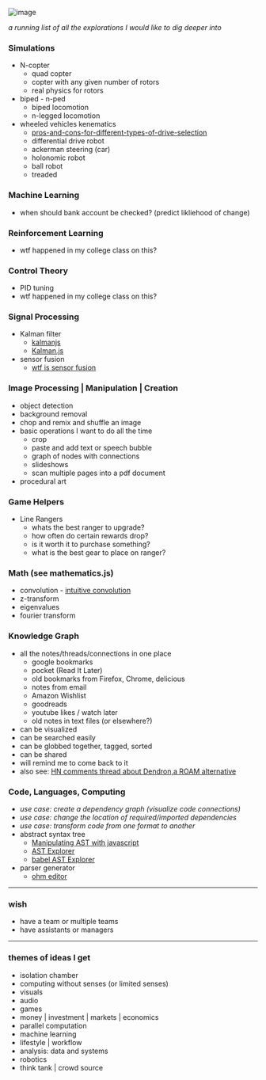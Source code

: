 ![image](https://user-images.githubusercontent.com/1816471/117058416-95c66a80-acec-11eb-887e-fddc40627cdc.png)

_a running list of all the explorations I would like to dig deeper into_

### Simulations
- N-copter
	- quad copter
	- copter with any given number of rotors
	- real physics for rotors
- biped - n-ped
	- biped locomotion
	- n-legged locomotion
- wheeled vehicles kenematics
	- [pros-and-cons-for-different-types-of-drive-selection](https://robohub.org/pros-and-cons-for-different-types-of-drive-selection/)
	- differential drive robot
	- ackerman steering (car)
	- holonomic robot
	- ball robot
	- treaded


### Machine Learning
- when should bank account be checked? (predict likliehood of change)


### Reinforcement Learning
- wtf happened in my college class on this?


### Control Theory
- PID tuning
- wtf happened in my college class on this?


### Signal Processing
- Kalman filter
	- [kalmanjs](https://github.com/wouterbulten/kalmanjs)
	- [Kalman.js](https://github.com/infusion/Kalman.js/)
- sensor fusion
	- [wtf is sensor fusion](https://towardsdatascience.com/wtf-is-sensor-fusion-part-2-the-good-old-kalman-filter-3642f321440)


### Image Processing | Manipulation | Creation
- object detection
- background removal
- chop and remix and shuffle an image
- basic operations I want to do all the time
	- crop
	- paste and add text or speech bubble
	- graph of nodes with connections
	- slideshows
	- scan multiple pages into a pdf document
- procedural art


### Game Helpers
- Line Rangers
	- whats the best ranger to upgrade?
	- how often do certain rewards drop?
	- is it worth it to purchase something?
	- what is the best gear to place on ranger?


### Math (see mathematics.js)
- convolution - [intuitive convolution](https://betterexplained.com/articles/intuitive-convolution/)
- z-transform
- eigenvalues
- fourier transform


### Knowledge Graph
- all the notes/threads/connections in one place
	- google bookmarks
	- pocket (Read It Later)
	- old bookmarks from Firefox, Chrome, delicious
	- notes from email
	- Amazon Wishlist
	- goodreads
	- youtube likes / watch later
	- old notes in text files (or elsewhere?)
- can be visualized
- can be searched easily
- can be globbed together, tagged, sorted
- can be shared
- will remind me to come back to it
- also see: [HN comments thread about Dendron,a ROAM alternative](https://news.ycombinator.com/item?id=23890035)


### Code, Languages, Computing
- *use case: create a dependency graph (visualize code connections)*
- *use case: change the location of required/imported dependencies*
- *use case: transform code from one format to another*
- abstract syntax tree
	- [Manipulating AST with javascript](https://lihautan.com/manipulating-ast-with-javascript/)
	- [AST Explorer](https://github.com/fkling/astexplorer/blob/master/README.md)
	- [babel AST Explorer](https://lihautan.com/babel-ast-explorer/)
- parser generator
	- [ohm editor](https://ohmlang.github.io/editor/)


---

### wish
- have a team or multiple teams
- have assistants or managers

---

### themes of ideas I get
- isolation chamber
- computing without senses (or limited senses)
- visuals
- audio
- games
- money | investment | markets | economics
- parallel computation
- machine learning
- lifestyle | workflow
- analysis: data and systems
- robotics
- think tank | crowd source